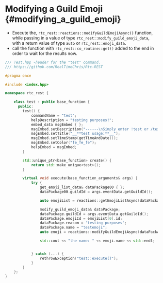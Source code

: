 Modifying a Guild Emoji {#modifying_a_guild_emoji}
============
- Execute the, `rtc_rest::reactions::modifyGuildEmojiAsync()` function, while passing in a value of type `rtc_rest::modify_guild_emoji_data`, with a return value of type `auto` or `rtc_rest::emoji_data`.
- call the function with `rtc_rest::co_routine::get()` added to the end in order to wait for the results now.

```cpp
/// Test.hpp -header for the "test" command.
/// https://github.com/RealTimeChris/Rtc-REST

#pragma once

#include <index.hpp>

namespace rtc_rest {

	class test : public base_function {
	  public:
		test() {
			commandName = "test";
			helpDescription = "testing purposes!";
			embed_data msgEmbed { };
			msgEmbed.setDescription("------\nSimply enter !test or /test!\n------");
			msgEmbed.setTitle("__**test usage:**__");
			msgEmbed.setTimeStamp(getTimeAndDate());
			msgEmbed.setColor("fe_fe_fe");
			helpEmbed = msgEmbed;
		}

		std::unique_ptr<base_function> create() {
			return std::make_unique<test>();
		}

		virtual void execute(base_function_arguments& args) {
			try {
				get_emoji_list_data& dataPackage00 { };
				dataPackage00.guildId = args.eventData.getGuildId();

				auto emojiList = reactions::getEmojiListAsync(dataPackage00).get();

				modify_guild_emoji_data& dataPackage;
				dataPackage.guildId = args.eventData.getGuildId();
				dataPackage.emojiId = emojiList[0].id;
				dataPackage.reason = "testing purposes";
				dataPackage.name = "testemoji";
				auto emoji = reactions::modifyGuildEmojiAsync(dataPackage).get();

				std::cout << "the name: " << emoji.name << std::endl;


			} catch (...) {
				rethrowException("test::execute()");
			}
		}
	};
}
```
